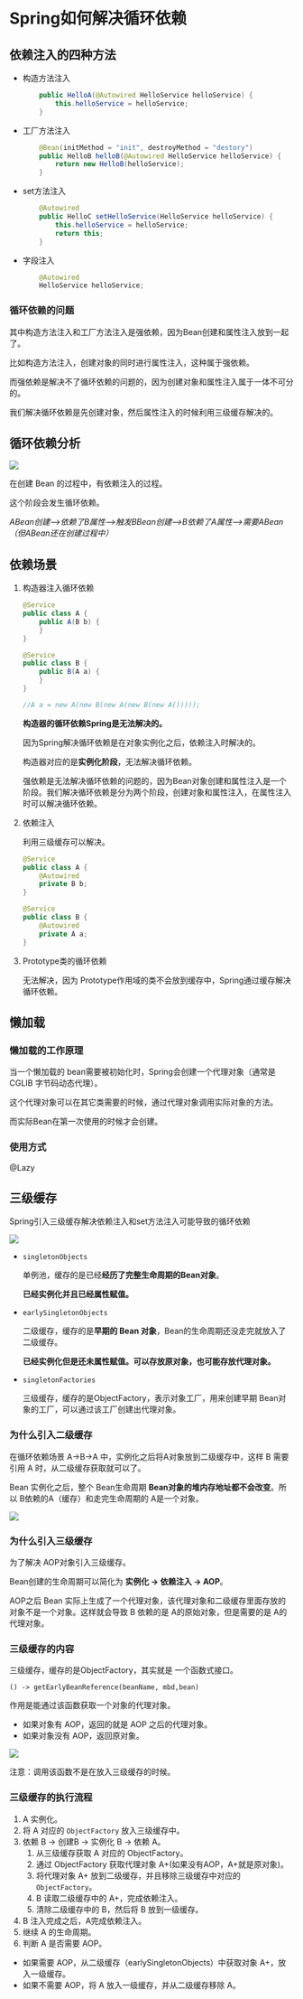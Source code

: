 # Spring如何解决循环依赖

## 依赖注入的四种方法

- 构造方法注入
  
    ```java
        public HelloA(@Autowired HelloService helloService) {
            this.helloService = helloService;
        }
    ```
    
- 工厂方法注入
  
    ```java
        @Bean(initMethod = "init", destroyMethod = "destory")
        public HelloB helloB(@Autowired HelloService helloService) {
            return new HelloB(helloService);
        }
    ```
    
- set方法注入
  
    ```java
        @Autowired
        public HelloC setHelloService(HelloService helloService) {
            this.helloService = helloService;
            return this;
        }
    ```
    
- 字段注入
  
    ```java
        @Autowired
        HelloService helloService;
    ```
    

### 循环依赖的问题

其中构造方法注入和工厂方法注入是强依赖，因为Bean创建和属性注入放到一起了。

比如构造方法注入，创建对象的同时进行属性注入，这种属于强依赖。

而强依赖是解决不了循环依赖的问题的，因为创建对象和属性注入属于一体不可分的。

我们解决循环依赖是先创建对象，然后属性注入的时候利用三级缓存解决的。

## 循环依赖分析

![](https://s2.loli.net/2025/06/27/fOXk5z2AIjltQJn.png)

在创建 Bean 的过程中，有依赖注入的过程。

这个阶段会发生循环依赖。

*ABean创建–>依赖了B属性–>触发BBean创建—>B依赖了A属性—>需要ABean（但ABean还在创建过程中）*

## 依赖场景

1. 构造器注入循环依赖
   
    ```java
    @Service
    public class A {
        public A(B b) {
        }
    }
    
    @Service
    public class B {
        public B(A a) {
        }
    }
    
    //A a = new A(new B(new A(new B(new A()))));
    ```
    
    **构造器的循环依赖Spring是无法解决的。**
    
    因为Spring解决循环依赖是在对象实例化之后，依赖注入时解决的。
    
    构造器对应的是**实例化阶段**，无法解决循环依赖。
    
    强依赖是无法解决循环依赖的问题的，因为Bean对象创建和属性注入是一个阶段。我们解决循环依赖是分为两个阶段，创建对象和属性注入，在属性注入时可以解决循环依赖。
    
2. 依赖注入
   
    利用三级缓存可以解决。
    
    ```java
    @Service
    public class A {
        @Autowired
        private B b;
    }
    
    @Service
    public class B {
        @Autowired
        private A a;
    }
    ```
    
3. Prototype类的循环依赖
   
    无法解决，因为 Prototype作用域的类不会放到缓存中，Spring通过缓存解决循环依赖。
    

## 懒加载

### 懒加载的工作原理

当一个懒加载的 bean需要被初始化时，Spring会创建一个代理对象（通常是CGLIB 字节码动态代理）。

这个代理对象可以在其它类需要的时候，通过代理对象调用实际对象的方法。

而实际Bean在第一次使用的时候才会创建。

### 使用方式

@Lazy

## 三级缓存

Spring引入三级缓存解决依赖注入和set方法注入可能导致的循环依赖

![](https://s2.loli.net/2025/06/27/VicBqvWabCmZFA7.png)

- `singletonObjects`
  
    单例池，缓存的是已经**经历了完整生命周期的Bean对象**。
    
    **已经实例化并且已经属性赋值。**
    
- `earlySingletonObjects`
  
    二级缓存，缓存的是**早期的 Bean 对象**，Bean的生命周期还没走完就放入了二级缓存。
    
    **已经实例化但是还未属性赋值。可以存放原对象，也可能存放代理对象。**
    
- `singletonFactories`
  
    三级缓存，缓存的是ObjectFactory，表示对象工厂，用来创建早期 Bean对象的工厂，可以通过该工厂创建出代理对象。
    

### 为什么引入二级缓存

在循环依赖场景 A→B→A 中，实例化之后将A对象放到二级缓存中，这样 B 需要引用 A 时，从二级缓存获取就可以了。

Bean 实例化之后，整个 Bean生命周期 **Bean对象的堆内存地址都不会改变**。所以 B依赖的A（缓存）和走完生命周期的 A是一个对象。

![](https://s2.loli.net/2025/06/27/TgR5zyf8hBJqiF6.png)

### 为什么引入三级缓存

为了解决 AOP对象引入三级缓存。

Bean创建的生命周期可以简化为 **实例化 → 依赖注入 → AOP**。

AOP之后 Bean 实际上生成了一个代理对象，该代理对象和二级缓存里面存放的对象不是一个对象。这样就会导致 B 依赖的是 A的原始对象，但是需要的是 A的代理对象。

### 三级缓存的内容

三级缓存，缓存的是ObjectFactory，其实就是 一个函数式接口。

`() -> getEarlyBeanReference(beanName, mbd,bean)`

作用是能通过该函数获取一个对象的代理对象。

- 如果对象有 AOP，返回的就是 AOP 之后的代理对象。
- 如果对象没有 AOP，返回原对象。

![](https://s2.loli.net/2025/06/27/hSd8qMcsLwRDTV1.png)

注意：调用该函数不是在放入三级缓存的时候。

### 三级缓存的执行流程

1. A 实例化。
2. 将 A 对应的 `ObjectFactory` 放入三级缓存中。
3. 依赖 B → 创建B → 实例化 B → 依赖 A。
    1. 从三级缓存获取 A 对应的 ObjectFactory。
    2. 通过 ObjectFactory 获取代理对象 A+(如果没有AOP，A+就是原对象)。
    3. 将代理对象 A+ 放到二级缓存，并且移除三级缓存中对应的 `ObjectFactory`。
    4. B 读取二级缓存中的 A+，完成依赖注入。
    5. 清除二级缓存中的 B，然后将 B 放到一级缓存。
4. B 注入完成之后，A完成依赖注入。
5. 继续 A 的生命周期。
6. 判断 A 是否需要 AOP。
- 如果需要 AOP，从二级缓存（earlySingletonObjects）中获取对象 A+，放入一级缓存。
- 如果不需要 AOP，将 A 放入一级缓存，并从二级缓存移除 A。